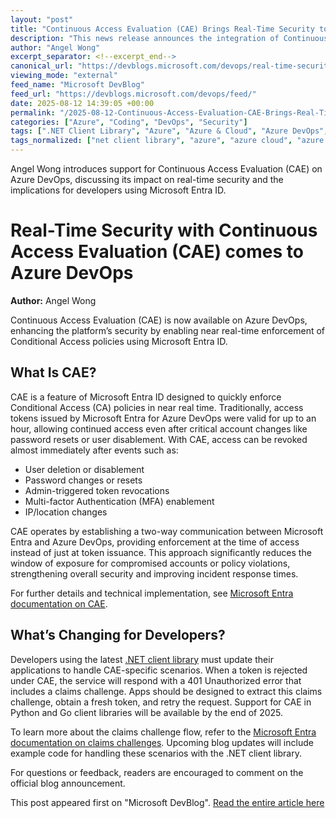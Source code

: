```yaml
---
layout: "post"
title: "Continuous Access Evaluation (CAE) Brings Real-Time Security to Azure DevOps"
description: "This news release announces the integration of Continuous Access Evaluation (CAE) with Azure DevOps. CAE, provided by Microsoft Entra ID, enables near real-time enforcement of Conditional Access policies, minimizing the exposure window after critical security events. Developers using the .NET client library should update their apps to handle CAE-specific token rejections by implementing claims challenge logic. Additional support for Python and Go is forthcoming."
author: "Angel Wong"
excerpt_separator: <!--excerpt_end-->
canonical_url: "https://devblogs.microsoft.com/devops/real-time-security-with-continuous-access-evaluation-cae-comes-to-azure-devops/"
viewing_mode: "external"
feed_name: "Microsoft DevBlog"
feed_url: "https://devblogs.microsoft.com/devops/feed/"
date: 2025-08-12 14:39:05 +00:00
permalink: "/2025-08-12-Continuous-Access-Evaluation-CAE-Brings-Real-Time-Security-to-Azure-DevOps.html"
categories: ["Azure", "Coding", "DevOps", "Security"]
tags: [".NET Client Library", "Azure", "Azure & Cloud", "Azure DevOps", "Claims Challenge", "Coding", "Conditional Access", "Continuous Access Evaluation", "DevOps", "Identity Management", "Incident Response", "MFA", "Microsoft Entra ID", "News", "Real Time Security", "Security", "Security Enforcement", "Token Revocation"]
tags_normalized: ["net client library", "azure", "azure cloud", "azure devops", "claims challenge", "coding", "conditional access", "continuous access evaluation", "devops", "identity management", "incident response", "mfa", "microsoft entra id", "news", "real time security", "security", "security enforcement", "token revocation"]
---
```


Angel Wong introduces support for Continuous Access Evaluation (CAE) on Azure DevOps, discussing its impact on real-time security and the implications for developers using Microsoft Entra ID.<!--excerpt_end-->

# Real-Time Security with Continuous Access Evaluation (CAE) comes to Azure DevOps

**Author:** Angel Wong

Continuous Access Evaluation (CAE) is now available on Azure DevOps, enhancing the platform’s security by enabling near real-time enforcement of Conditional Access policies using Microsoft Entra ID.

## What Is CAE?

CAE is a feature of Microsoft Entra ID designed to quickly enforce Conditional Access (CA) policies in near real time. Traditionally, access tokens issued by Microsoft Entra for Azure DevOps were valid for up to an hour, allowing continued access even after critical account changes like password resets or user disablement. With CAE, access can be revoked almost immediately after events such as:

- User deletion or disablement
- Password changes or resets
- Admin-triggered token revocations
- Multi-factor Authentication (MFA) enablement
- IP/location changes

CAE operates by establishing a two-way communication between Microsoft Entra and Azure DevOps, providing enforcement at the time of access instead of just at token issuance. This approach significantly reduces the window of exposure for compromised accounts or policy violations, strengthening overall security and improving incident response times.

For further details and technical implementation, see [Microsoft Entra documentation on CAE](https://learn.microsoft.com/en-us/entra/identity/conditional-access/concept-continuous-access-evaluation).

## What’s Changing for Developers?

Developers using the latest [.NET client library](https://www.nuget.org/packages/Microsoft.TeamFoundationServer.Client/20.259.0-preview) must update their applications to handle CAE-specific scenarios. When a token is rejected under CAE, the service will respond with a 401 Unauthorized error that includes a claims challenge. Apps should be designed to extract this claims challenge, obtain a fresh token, and retry the request. Support for CAE in Python and Go client libraries will be available by the end of 2025.

To learn more about the claims challenge flow, refer to the [Microsoft Entra documentation on claims challenges](https://learn.microsoft.com/entra/identity-platform/claims-challenge?tabs=dotnet). Upcoming blog updates will include example code for handling these scenarios with the .NET client library.

For questions or feedback, readers are encouraged to comment on the official blog announcement.

This post appeared first on "Microsoft DevBlog". [Read the entire article here](https://devblogs.microsoft.com/devops/real-time-security-with-continuous-access-evaluation-cae-comes-to-azure-devops/)
